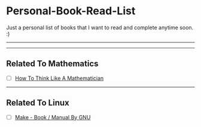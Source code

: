 # Personal-Book-Read-List
Just a personal list of books that I want to read and complete anytime soon. :)

---
---

## Related To Mathematics 

- [ ] [How To Think Like A Mathematician](https://www.amazon.com/How-Think-Like-Mathematician-Undergraduate/dp/052171978X)

---

## Related To Linux

- [ ] [Make - Book / Manual By GNU](https://www.cl.cam.ac.uk/teaching/0910/UnixTools/make.pdf)

